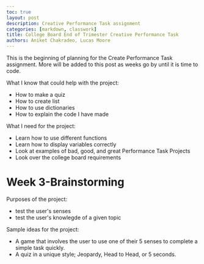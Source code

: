 ```yaml
---
toc: true
layout: post
description: Creative Performance Task assignment
categories: [markdown, classwork]
title: College Board End of Trimester Creative Performance Task
authors: Aniket Chakradeo, Lucas Moore
---
```


This is the beginning of planning for the Create Performance Task assignment. More will be added to this post as weeks go by until it is time to code.

What I know that could help with the project:

- How to make a quiz
- How to create list
- How to use dictionaries
- How to explain the code I have made


What I need for the project:

- Learn how to use different functions
- Learn how to display variables correctly
- Look at examples of bad, good, and great Performance Task Projects
- Look over the college board requirements



# Week 3-Brainstorming

Purposes of the project:

- test the user's senses
- test the user's knowlegde of a given topic

Sample ideas for the project:

- A game that involves the user to use one of their 5 senses to complete a simple task quickly.
- A quiz in a unique style; Jeopardy, Head to Head, or 5 seconds.